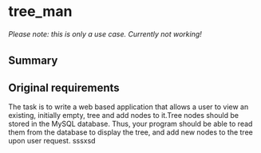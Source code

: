 # tree_man
###### Please note: this is only a use case. Currently not working!

## Summary

## Original requirements
The task is to write a web based application that allows a user to view an existing, initially empty, tree and add nodes to it.Tree nodes should be stored in the MySQL database.  Thus, your program should be able to read them from the database to display the tree, and add new nodes to the tree upon user request. 
sssxsd
